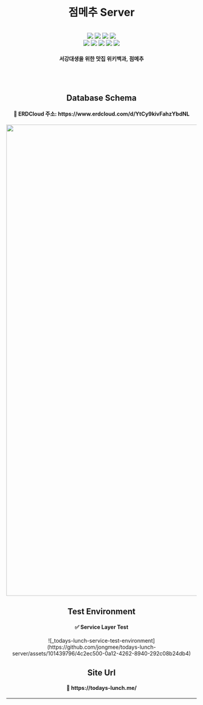 
<h1 align="center">
  점메추 Server
  <br>
</h1>
<br>

<div align=center>
 <img src="https://img.shields.io/badge/java-007396?style=for-the-badge&logo=java&logoColor=white"/>
 <img src="https://img.shields.io/badge/springboot-6DB33F?style=for-the-badge&logo=springboot&logoColor=white"/>
 <img src="https://img.shields.io/badge/springsecurity-6DB33F?style=for-the-badge&logo=springsecurity&logoColor=white"/>
 <img src="https://img.shields.io/badge/junit5-25A162?style=for-the-badge&logo=junit5&logoColor=white"/><br>
 <img src="https://img.shields.io/badge/amazonec2-FF9900?style=for-the-badge&logo=amazonec2&logoColor=white"/>
 <img src="https://img.shields.io/badge/amazons3-569A31?style=for-the-badge&logo=amazons3&logoColor=white"/>
 <img src="https://img.shields.io/badge/amazonrds-527FFF?style=for-the-badge&logo=amazonrds&logoColor=white"/>
 <img src="https://img.shields.io/badge/redis-DC382D?style=for-the-badge&logo=redis&logoColor=white"/>
 <img src="https://img.shields.io/badge/mysql-4479A1?style=for-the-badge&logo=mysql&logoColor=white"/>
</div>

<h4 align="center">서강대생을 위한 맛집 위키백과, 점메추</h4>
<br><br>

<div align=center>
<h2 align="center">
  Database Schema
  <br>
</h2>

<h4>🍳 ERDCloud 주소:
https://www.erdcloud.com/d/YtCy9kivFahzYbdNL </h4>
<img width="1247" alt="스크린샷 2023-04-25 오후 7 48 19" src="https://user-images.githubusercontent.com/101439796/234258412-be18a115-4f89-4464-8201-70d003f6021c.png">

<h2 align="center">
  Test Environment
  <br>
</h2>

<h4>✅ Service Layer Test</h4>
![_todays-lunch-service-test-environment](https://github.com/jongmee/todays-lunch-server/assets/101439796/4c2ec500-0a12-4262-8940-292c08b24db4)

<h2 align="center">
  Site Url
  <br>
</h2>
<h4> 🍳 https://todays-lunch.me/ </h4>

---
</div>
